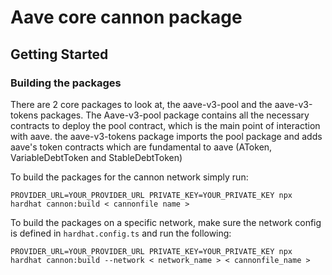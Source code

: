 # Aave core cannon package

## Getting Started

### Building the packages

There are 2 core packages to look at, the aave-v3-pool and the aave-v3-tokens packages.
The Aave-v3-pool package contains all the necessary contracts to deploy the pool contract, which is the main point of interaction with aave.
the aave-v3-tokens package imports the pool package and adds aave's token contracts which are fundamental to aave (AToken, VariableDebtToken and StableDebtToken)

To build the packages for the cannon network simply run:

```
PROVIDER_URL=YOUR_PROVIDER_URL PRIVATE_KEY=YOUR_PRIVATE_KEY npx hardhat cannon:build < cannonfile name >
```

To build the packages on a specific network, make sure the network config is defined in `hardhat.config.ts` and run the following:


```
PROVIDER_URL=YOUR_PROVIDER_URL PRIVATE_KEY=YOUR_PRIVATE_KEY npx hardhat cannon:build --network < network_name > < cannonfile_name >
```